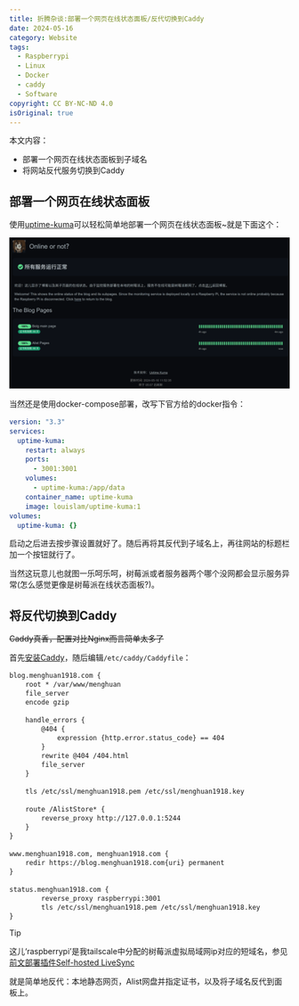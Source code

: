 ```yaml
---
title: 折腾杂谈:部署一个网页在线状态面板/反代切换到Caddy
date: 2024-05-16
category: Website
tags:
  - Raspberrypi
  - Linux
  - Docker
  - caddy
  - Software
copyright: CC BY-NC-ND 4.0
isOriginal: true
---
```


本文内容：
- 部署一个网页在线状态面板到子域名
- 将网站反代服务切换到Caddy

<!-- more -->

## 部署一个网页在线状态面板
使用[uptime-kuma](https://github.com/louislam/uptime-kuma)可以轻松简单地部署一个网页在线状态面板~就是下面这个：

![虽然没啥用，就单纯弄着玩](../images/12/status.png)

当然还是使用docker-compose部署，改写下官方给的docker指令：

```yml
version: "3.3"
services:
  uptime-kuma:
    restart: always
    ports:
      - 3001:3001
    volumes:
      - uptime-kuma:/app/data
    container_name: uptime-kuma
    image: louislam/uptime-kuma:1
volumes:
  uptime-kuma: {}
```

启动之后进去按步骤设置就好了。随后再将其反代到子域名上，再往网站的标题栏加一个按钮就行了。

当然这玩意儿也就图一乐呵乐呵，树莓派或者服务器两个哪个没网都会显示服务异常(怎么感觉更像是树莓派在线状态面板?)。

## 将反代切换到Caddy
~~Caddy真香，配置对比Nginx而言简单太多了~~

首先[安装Caddy](https://caddyserver.com/docs/install)，随后编辑`/etc/caddy/Caddyfile`：

```Caddyfile
blog.menghuan1918.com {
    root * /var/www/menghuan
    file_server
    encode gzip

    handle_errors {
        @404 {
            expression {http.error.status_code} == 404
        }
        rewrite @404 /404.html
        file_server
    }

    tls /etc/ssl/menghuan1918.pem /etc/ssl/menghuan1918.key

    route /AlistStore* {
        reverse_proxy http://127.0.0.1:5244
    }
}

www.menghuan1918.com, menghuan1918.com {
    redir https://blog.menghuan1918.com{uri} permanent
}

status.menghuan1918.com {
        reverse_proxy raspberrypi:3001
        tls /etc/ssl/menghuan1918.pem /etc/ssl/menghuan1918.key
}
```

> [!tip]
> 这儿‘raspberrypi’是我tailscale中分配的树莓派虚拟局域网ip对应的短域名，参见[前文部署插件Self-hosted LiveSync](https://blog.menghuan1918.com/posts/Set_up_LiveSync_Obsidian.html)

就是简单地反代：本地静态网页，Alist网盘并指定证书，以及将子域名反代到面板上。